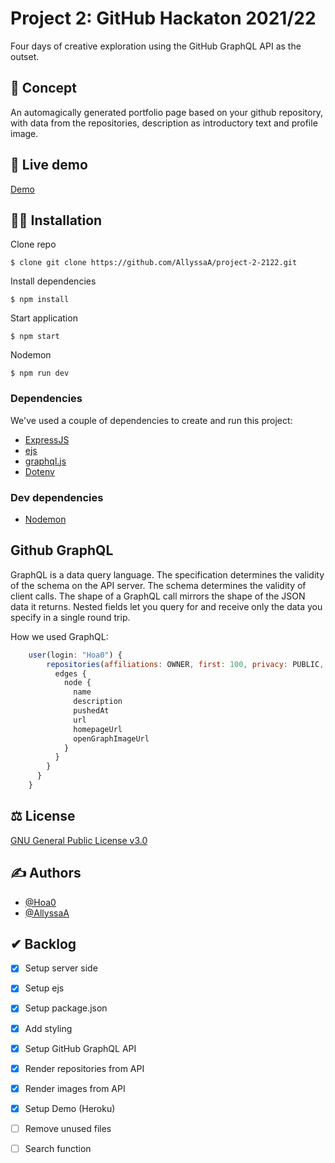 # Project 2: GitHub Hackaton 2021/22

Four days of creative exploration using the GitHub GraphQL API as the outset.

## 📝 Concept

An automagically generated portfolio page based on your github repository, with data from the repositories, description as introductory text and profile image.

## 🔴 Live demo

[Demo](https://minor-project-2-2122.herokuapp.com/)

## 👩‍🏫 Installation

Clone repo

```
$ clone git clone https://github.com/AllyssaA/project-2-2122.git
```

Install dependencies
```
$ npm install
```

Start application

```
$ npm start
```

Nodemon

```
$ npm run dev
```


### Dependencies
We've used a couple of dependencies to create and run this project:

* [ExpressJS](https://expressjs.com/)
* [ejs](https://www.npmjs.com/package/ejs)
* [graphql.js](https://www.npmjs.com/package/@octokit/graphql)
* [Dotenv](https://www.npmjs.com/package/dotenv)


### Dev dependencies
* [Nodemon](https://www.npmjs.com/package/nodemon)


## Github GraphQL
GraphQL is a data query language. The specification determines the validity of the schema on the API server. The schema determines the validity of client calls. The shape of a GraphQL call mirrors the shape of the JSON data it returns. Nested fields let you query for and receive only the data you specify in a single round trip.

How we used GraphQL:

```JavaScript
    user(login: "Hoa0") {
        repositories(affiliations: OWNER, first: 100, privacy: PUBLIC, orderBy: {field: UPDATED_AT, direction: DESC}, isFork: false) {
          edges {
            node {
              name
              description
              pushedAt
              url
              homepageUrl
              openGraphImageUrl
            }
          }
        }
      }
    }
```



## ⚖ License
[GNU General Public License v3.0](https://github.com/AllyssaA/project-2-2122/blob/main/LICENSE)


## ✍ Authors


- [@Hoa0](https://github.com/Hoa0)
- [@AllyssaA](https://github.com/AllyssaA)



## ✔ Backlog

- [x] Setup server side
- [x] Setup ejs
- [x] Setup package.json
- [x] Add styling
- [x] Setup GitHub GraphQL API
- [x] Render repositories from API
- [x] Render images from API
- [x] Setup Demo (Heroku)
- [ ] Remove unused files
- [ ] Search function



<!-- Here are some hints for your project! -->

<!-- Start out with a title and a description -->

<!-- Add a nice image here at the end of the week, showing off your shiny frontend 📸 -->

<!-- Add a link to your live demo in Github Pages 🌐-->

<!-- replace the code in the /docs folder with your own, so you can showcase your work with GitHub Pages 🌍 -->

<!-- Maybe a table of contents here? 📚 -->

<!-- ☝️ replace this description with a description of your own work -->

<!-- How about a section that describes how to install this project? 🤓 -->

<!-- ...but how does one use this project? What are its features 🤔 -->

<!-- ...you should implement an explanation of client- server rendering choices 🍽 -->

<!-- ...and an activity diagram including the Service Worker 📈 -->

<!-- This would be a good place for a list of enhancements to optimize the critical render path implemented your app  -->

<!-- Maybe a checklist of done stuff and stuff still on your wishlist? ✅ -->

<!-- We all stand on the shoulders of giants, please link all the sources you used in to create this project. -->

<!-- How about a license here? When in doubt use GNU GPL v3. 📜  -->
